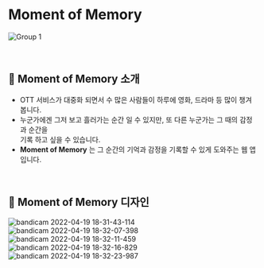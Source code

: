 # Moment of Memory

![Group 1](https://user-images.githubusercontent.com/87301268/163972033-a8a0d3e1-4732-43d3-95c0-c3dca131aa48.png)

<br>

## 🌟 Moment of Memory 소개

- OTT 서비스가 대중화 되면서 수 많은 사람들이 하루에 영화, 드라마 등 많이 챙겨 봅니다.
- 누군가에겐 그저 보고 흘러가는 순간 일 수 있지만, 또 다른 누군가는 그 때의 감정과 순간을<br> 기록 하고 싶을 수 있습니다.
- **Moment of Memory** 는 그 순간의 기억과 감정을 기록할 수 있게 도와주는 웹 앱 입니다.

<br>

## 💄 Moment of Memory 디자인

![bandicam 2022-04-19 18-31-43-114](https://user-images.githubusercontent.com/87301268/163974704-bdf73c78-3c06-45a6-b1d0-19b5a1192e21.jpg)
![bandicam 2022-04-19 18-32-07-398](https://user-images.githubusercontent.com/87301268/163974707-20a762a4-7ab4-4c1d-871b-4d06b441f716.jpg)
![bandicam 2022-04-19 18-32-11-459](https://user-images.githubusercontent.com/87301268/163974712-d260f548-1093-476a-9929-510bd3f1d607.jpg)
![bandicam 2022-04-19 18-32-16-829](https://user-images.githubusercontent.com/87301268/163974717-116eac24-f7e6-40a5-8b7f-15d0665e4930.jpg)
![bandicam 2022-04-19 18-32-23-987](https://user-images.githubusercontent.com/87301268/163974721-9c836ff3-e8a8-4c84-a858-d5aff12ce7e8.jpg)
